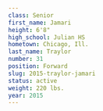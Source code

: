 ```yaml
---
class: Senior
first_name: Jamari
height: 6'8"
high_school: Julian HS
hometown: Chicago, Ill.
last_name: Traylor
number: 31
position: Forward
slug: 2015-traylor-jamari
status: active
weight: 220 lbs.
year: 2015
---
```

